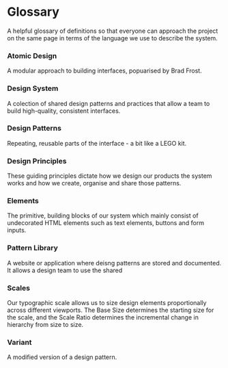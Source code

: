 # Glossary

A helpful glossary of definitions so that everyone can approach the project on the same page in terms of the language we use to describe the system.

### Atomic Design

A modular approach to building interfaces, popuarised by Brad Frost.

### Design System

A colection of shared design patterns and practices that allow a team to build high-quality, consistent interfaces.

### Design Patterns

Repeating, reusable parts of the interface - a bit like a LEGO kit.

### Design Principles

These guiding principles dictate how we design our products the system works and how we create, organise and share those patterns.

### Elements

The primitive, building blocks of our system which mainly consist of undecorated HTML elements such as text elements, buttons and form inputs.

### Pattern Library

A website or application where deisng patterns are stored and documented. It allows a design team to use the shared

### Scales

Our typographic scale allows us to size design elements proportionally across different viewports. The Base Size determines the starting size for the scale, and the Scale Ratio determines the incremental change in hierarchy from size to size.

### Variant

A modified version of a design pattern.